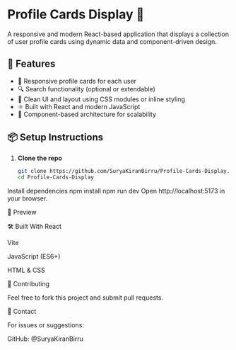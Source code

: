 # Profile Cards Display 🎴

A responsive and modern React-based application that displays a collection of user profile cards using dynamic data and component-driven design.

## 🚀 Features

- 👤 Responsive profile cards for each user
- 🔍 Search functionality (optional or extendable)
- 🌈 Clean UI and layout using CSS modules or inline styling
- ⚛️ Built with React and modern JavaScript
- 🧩 Component-based architecture for scalability

## 📦 Setup Instructions

1. **Clone the repo**
   ```bash
   git clone https://github.com/SuryaKiranBirru/Profile-Cards-Display.git
   cd Profile-Cards-Display
Install dependencies
npm install
npm run dev
Open http://localhost:5173 in your browser.

📸 Preview

🛠️ Built With
React

Vite

JavaScript (ES6+)

HTML & CSS

🤝 Contributing

Feel free to fork this project and submit pull requests.

📧 Contact

For issues or suggestions:

GitHub: @SuryaKiranBirru


